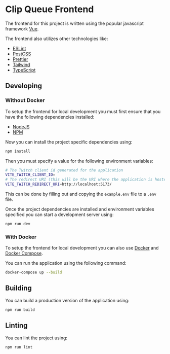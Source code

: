 # Clip Queue Frontend

The frontend for this project is written using the popular javascript framework [Vue](https://vuejs.org/).

The frontend also utilizes other technologies like:
  - [ESLint](https://eslint.org/)
  - [PostCSS](https://postcss.org/)
  - [Prettier](https://prettier.io/)
  - [Tailwind](https://tailwindcss.com/)
  - [TypeScript](https://www.typescriptlang.org/)

## Developing
### Without Docker
To setup the frontend for local development you must first ensure that you have the following dependencies installed:
  - [NodeJS](https://nodejs.org/en/)
  - [NPM](https://www.npmjs.com/package/npm)

Now you can install the project specific dependencies using:
```bash
npm install
```

Then you must specify a value for the following environment variables:
```bash
# The Twitch client id generated for the application
VITE_TWITCH_CLIENT_ID=
# The redirect URI (this will be the URI where the application is hosted)
VITE_TWITCH_REDIRECT_URI=http://localhost:5173/
```
This can be done by filling out and copying the `example.env` file to a `.env` file.

Once the project dependencies are installed and environment variables specified you can start a development server using:
```bash
npm run dev
```

### With Docker
To setup the frontend for local development you can also use [Docker](https://www.docker.com/) and [Docker Compose](https://docs.docker.com/compose/).

You can run the application using the following command:

```bash
docker-compose up --build
```

## Building
You can build a production version of the application using:

```bash
npm run build
```

## Linting
You can lint the project using:

```bash
npm run lint
```
